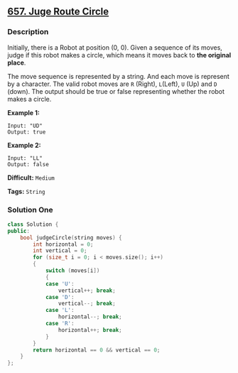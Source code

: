 ## [657. Juge Route Circle](https://leetcode.com/problems/judge-route-circle/description/)

### Description

Initially, there is a Robot at position (0, 0). Given a sequence of its moves, judge if this robot makes a circle, which means it moves back to **the original place**.

The move sequence is represented by a string. And each move is represent by a character. The valid robot moves are `R` (Right), `L`(Left), `U` (Up) and `D` (down). The output should be true or false representing whether the robot makes a circle.

**Example 1:**

```
Input: "UD"
Output: true

```

**Example 2:**

```
Input: "LL"
Output: false
```



**Difficult:** `Medium`

**Tags:** `String`



### Solution One

```c++
class Solution {
public:
    bool judgeCircle(string moves) {
        int horizontal = 0;
        int vertical = 0;
        for (size_t i = 0; i < moves.size(); i++)
        {
            switch (moves[i])
            {
            case 'U':
                vertical++; break;
            case 'D':
                vertical--; break;
            case 'L':
                horizontal--; break;
            case 'R':
                horizontal++; break;
            }
        }
        return horizontal == 0 && vertical == 0;
    }
};
```



